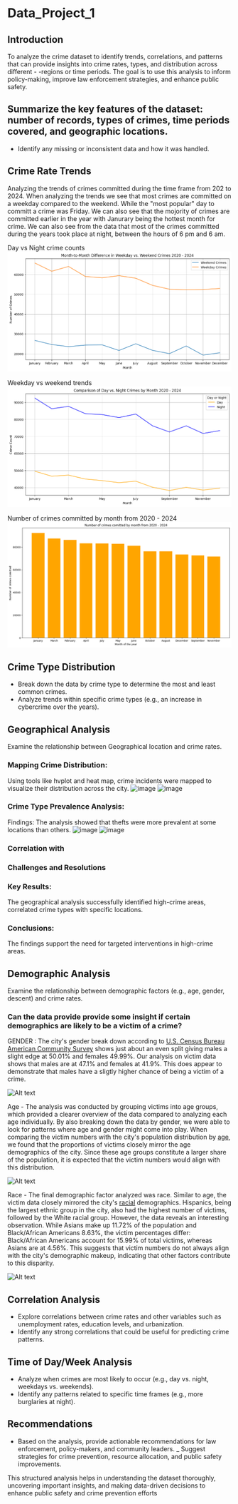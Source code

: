 # Data_Project_1
## Introduction
To analyze the crime dataset to identify trends, correlations, and patterns that can provide insights into crime rates, types, and distribution across different - -regions or time periods. The goal is to use this analysis to inform policy-making, improve law enforcement strategies, and enhance public safety.


## Summarize the key features of the dataset: number of records, types of crimes, time periods covered, and geographic locations.
- Identify any missing or inconsistent data and how it was handled.

## Crime Rate Trends
Analyzing the trends of crimes committed during the time frame from 202 to 2024. When analyzing the trends we see that most crimes are committed on a weekday compared to the weekend. While the "most popular" day to committ a crime was Friday. We can also see that the mojority of crimes are committed earlier in the year with Janurary being the hottest month for crime. We can also see from the data that most of the crimes committed during the years took place at night, between the hours of 6 pm and 6 am.

Day vs Night crime counts
![alt text](image-1.png)

Weekday vs weekend trends
![alt text](image.png)

Number of crimes committed by month from 2020 - 2024
![alt text](image-2.png)

## Crime Type Distribution
- Break down the data by crime type to determine the most and least common crimes.
- Analyze trends within specific crime types (e.g., an increase in cybercrime over the years).

## Geographical Analysis
Examine the relationship between Geographical location and crime rates.
 ### Mapping Crime Distribution:
 Using tools like hvplot and heat map, crime incidents were mapped to visualize their distribution across the city.
 ![image](https://github.com/user-attachments/assets/dac64108-cdfb-4ca4-a0d8-117e20a51afa)
 ![image](https://github.com/user-attachments/assets/a0f82a0e-f266-4196-8ffe-1c5b4148947e)
 ### Crime Type Prevalence Analysis:
 Findings: The analysis showed that thefts were more prevalent at some locations than others.
 ![image](https://github.com/user-attachments/assets/2dc5c3e9-a758-4f50-b051-20c0c183c597)
 ![image](https://github.com/user-attachments/assets/d8367d52-718d-40ea-8668-2e919e6cd58d)
 ### Correlation with 

 ### Challenges and Resolutions
 
 ### Key Results: 
 The geographical analysis successfully identified high-crime areas, correlated crime types with specific locations.
 ### Conclusions: 
 The findings support the need for targeted interventions in high-crime areas. 
## Demographic Analysis
 Examine the relationship between demographic factors (e.g., age, gender, descent) and crime rates.
### Can the data provide provide some insight if certain demographics are likely to be a victim of a crime? 
GENDER : The city's gender break down according to [U.S. Census Bureau American Community Survey](https://www.neilsberg.com/insights/los-angeles-ca-population-by-gender/) shows just about an even split giving males a slight edge at 50.01% and females 49.99%.  Our analysis on victim data shows that males are at 47.1% and females at 41.9%.  This does appear to demonstrate that males have a sligtly higher chance of being a victim of a crime.
    
![Alt text](https://github.com/jesusam11/Project1/blob/main/gender.png)

Age - The analysis was conducted by grouping victims into age groups, which provided a clearer overview of the data compared to analyzing each age individually. By also breaking down the data by gender, we were able to look for patterns where age and gender might come into play. When comparing the victim numbers with the city's population distribution by [age](https://www.neilsberg.com/insights/topic/los-angeles-ca-population/), we found that the proportions of victims closely mirror the age demographics of the city. Since these age groups constitute a larger share of the population, it is expected that the victim numbers would align with this distribution.

![Alt text](https://github.com/jesusam11/Project1/blob/main/age.png)

Race - The final demographic factor analyzed was race. Similar to age, the victim data closely mirrored the city's [racial](https://ctsi.ucla.edu/los-angeles-county-diversity) demographics. Hispanics, being the largest ethnic group in the city, also had the highest number of victims, followed by the White racial group. However, the data reveals an interesting observation. While Asians make up 11.72% of the population and Black/African Americans 8.63%, the victim percentages differ: Black/African Americans account for 15.99% of total victims, whereas Asians are at 4.56%. This suggests that victim numbers do not always align with the city's demographic makeup, indicating that other factors contribute to this disparity.

![Alt text](https://github.com/jesusam11/Project1/blob/main/ethnic.png)


## Correlation Analysis
- Explore correlations between crime rates and other variables such as unemployment rates, education levels, and urbanization.
- Identify any strong correlations that could be useful for predicting crime patterns.

## Time of Day/Week Analysis
- Analyze when crimes are most likely to occur (e.g., day vs. night, weekdays vs. weekends).
- Identify any patterns related to specific time frames (e.g., more burglaries at night).

## Recommendations
- Based on the analysis, provide actionable recommendations for law enforcement, policy-makers, and community leaders.
_ Suggest strategies for crime prevention, resource allocation, and public safety improvements.

This structured analysis helps in understanding the dataset thoroughly, uncovering important insights, and making data-driven decisions to enhance public safety and crime prevention efforts
